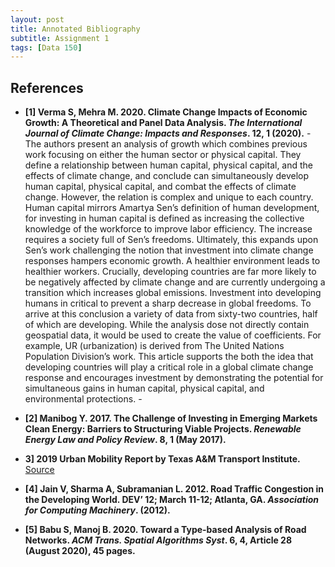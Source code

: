 ```yaml
---
layout: post
title: Annotated Bibliography
subtitle: Assignment 1
tags: [Data 150]
---
```


## References

- **[1] Verma S, Mehra M. 2020. Climate Change Impacts of Economic Growth: A Theoretical and Panel Data Analysis. *The International Journal of Climate Change: Impacts and Responses*. 12, 1 (2020).**
      -The authors present an analysis of growth which combines previous work focusing on either the human sector or physical capital. They define a relationship between human capital, physical capital, and the effects of climate change, and conclude can simultaneously develop human capital, physical capital, and combat the effects of climate change. However, the relation is complex and unique to each country. Human capital mirrors Amartya Sen’s definition of human development, for investing in human capital is defined as increasing the collective knowledge of the workforce to improve labor efficiency. The increase requires a society full of Sen’s freedoms. Ultimately, this expands upon Sen’s work challenging the notion that investment into climate change responses hampers economic growth. A healthier environment leads to healthier workers. Crucially, developing countries are far more likely to be negatively affected by climate change and are currently undergoing a transition which increases global emissions. Investment into developing humans in critical to prevent a sharp decrease in global freedoms. To arrive at this conclusion a variety of data from sixty-two countries, half of which are developing. While the analysis dose not directly contain geospatial data, it would be used to create the value of coefficients. For example, UR (urbanization) is derived from The United Nations Population Division’s work. This article supports the both the idea that developing countries will play a critical role in a global climate change response and encourages investment by demonstrating the potential for simultaneous gains in human capital, physical capital, and environmental protections.
      -
- **[2] Manibog Y. 2017. The Challenge of Investing in Emerging Markets Clean Energy: Barriers to Structuring Viable Projects. *Renewable Energy Law and Policy Review*. 8, 1 (May 2017).**

- **3] 2019 Urban Mobility Report by Texas A&M Transport Institute.** [Source](https://mobility.tamu.edu/umr/)

- **[4] Jain V, Sharma A, Subramanian L. 2012. Road Traffic Congestion in the Developing World. DEV’ 12; March 11-12; Atlanta, GA. *Association for Computing Machinery*. (2012).**

- **[5] Babu S, Manoj B. 2020. Toward a Type-based Analysis of Road Networks. *ACM Trans. Spatial Algorithms Syst*. 6, 4, Article 28 (August 2020), 45 pages.**
